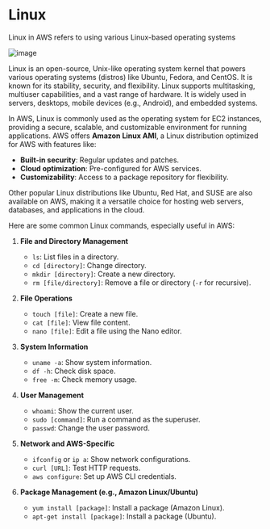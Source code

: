 # Linux
Linux in AWS refers to using various Linux-based operating systems

![image](https://github.com/user-attachments/assets/06d6edf0-0614-4897-b79d-37197ac54b6b)


Linux is an open-source, Unix-like operating system kernel that powers various operating systems (distros) like Ubuntu, Fedora, and CentOS. It is known for its stability, security, and flexibility. Linux supports multitasking, multiuser capabilities, and a vast range of hardware. It is widely used in servers, desktops, mobile devices (e.g., Android), and embedded systems.

In AWS, Linux is commonly used as the operating system for EC2 instances, providing a secure, scalable, and customizable environment for running applications. AWS offers **Amazon Linux AMI**, a Linux distribution optimized for AWS with features like:

- **Built-in security**: Regular updates and patches.
- **Cloud optimization**: Pre-configured for AWS services.
- **Customizability**: Access to a package repository for flexibility.

Other popular Linux distributions like Ubuntu, Red Hat, and SUSE are also available on AWS, making it a versatile choice for hosting web servers, databases, and applications in the cloud.

Here are some common Linux commands, especially useful in AWS:  

1. **File and Directory Management**  
   - `ls`: List files in a directory.  
   - `cd [directory]`: Change directory.  
   - `mkdir [directory]`: Create a new directory.  
   - `rm [file/directory]`: Remove a file or directory (`-r` for recursive).  

2. **File Operations**  
   - `touch [file]`: Create a new file.  
   - `cat [file]`: View file content.  
   - `nano [file]`: Edit a file using the Nano editor.  

3. **System Information**  
   - `uname -a`: Show system information.  
   - `df -h`: Check disk space.  
   - `free -m`: Check memory usage.  

4. **User Management**  
   - `whoami`: Show the current user.  
   - `sudo [command]`: Run a command as the superuser.  
   - `passwd`: Change the user password.  

5. **Network and AWS-Specific**  
   - `ifconfig` or `ip a`: Show network configurations.  
   - `curl [URL]`: Test HTTP requests.  
   - `aws configure`: Set up AWS CLI credentials.  

6. **Package Management (e.g., Amazon Linux/Ubuntu)**  
   - `yum install [package]`: Install a package (Amazon Linux).  
   - `apt-get install [package]`: Install a package (Ubuntu).
